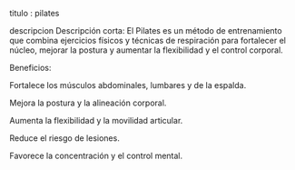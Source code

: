 titulo :
pilates

descripcion
Descripción corta:
El Pilates es un método de entrenamiento que combina ejercicios físicos y técnicas de respiración para fortalecer el núcleo, mejorar la postura y aumentar la flexibilidad y el control corporal.

Beneficios:

Fortalece los músculos abdominales, lumbares y de la espalda.

Mejora la postura y la alineación corporal.

Aumenta la flexibilidad y la movilidad articular.

Reduce el riesgo de lesiones.

Favorece la concentración y el control mental.